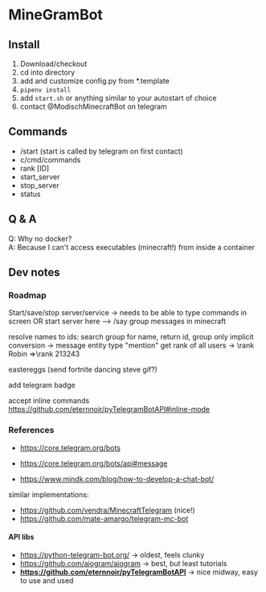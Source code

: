 # MineGramBot

## Install
1. Download/checkout
2. cd into directory
3. add and customize config.py from *.template
4. `pipenv install`
5. add `start.sh` or anything similar to your autostart of choice
6. contact @ModischMinecraftBot on telegram

## Commands
- /start (start is called by telegram on first contact)
- c/cmd/commands
- rank [ID]
- start_server
- stop_server
- status

## Q & A
Q: Why no docker?  
A: Because I can't access executables (minecraft!) from inside a container


## Dev notes

### Roadmap

Start/save/stop server/service -> needs to be able to type commands in screen OR start server here
--> /say group messages in minecraft

resolve names to ids: search group for name, return id, group only implicit conversion -> message entity type "mention"
get rank of all users -> \rank Robin =>\rank 213243

eastereggs (send fortnite dancing steve gif?)

add telegram badge

accept inline commands
https://github.com/eternnoir/pyTelegramBotAPI#inline-mode

### References

- https://core.telegram.org/bots
- https://core.telegram.org/bots/api#message

- https://www.mindk.com/blog/how-to-develop-a-chat-bot/

similar implementations:

- https://github.com/vendra/MinecraftTelegram (nice!)
- https://github.com/mate-amargo/telegram-mc-bot

#### API libs
- https://python-telegram-bot.org/ -> oldest, feels clunky
- https://github.com/aiogram/aiogram -> best, but least tutorials
- **https://github.com/eternnoir/pyTelegramBotAPI** -> nice midway, easy to use and used



